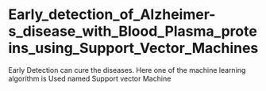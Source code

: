 # Early_detection_of_Alzheimer-s_disease_with_Blood_Plasma_proteins_using_Support_Vector_Machines
Early Detection can cure the diseases. Here one of the machine learning algorithm is Used named Support vector Machine

